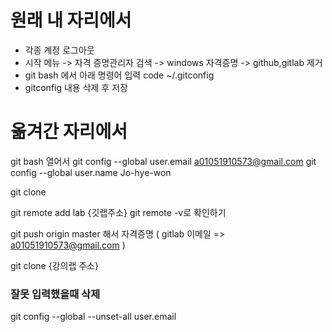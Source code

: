 # 원래 내 자리에서
- 각종 계정 로그아웃
- 시작 메뉴 -> 자격 증명관리자 검색 -> windows 자격증명 -> github,gitlab 제거
- git bash 에서 아래 명령어 입력
        code ~/.gitconfig
- gitconfig 내용 삭제 후 저장

# 옮겨간 자리에서
git bash 열어서
git config --global user.email a01051910573@gmail.com
git config --global user.name Jo-hye-won

git clone


git remote add lab {깃랩주소}
git remote -v로 확인하기

git push origin master 해서 자격증명
( gitlab 이메일 => a01051910573@gmail.com )

git clone {강의랩 주소}

### 잘못 입력했을때 삭제
git config --global --unset-all user.email
